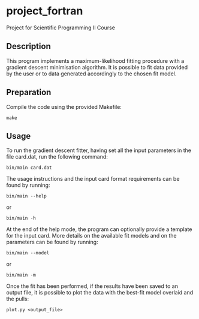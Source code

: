# project_fortran
Project for Scientific Programming II Course

## Description

This program implements a maximum-likelihood fitting procedure with a gradient descent minimisation algorithm. It is possible to fit data provided by the user or to data generated accordingly to the chosen fit model. 

## Preparation

Compile the code using the provided Makefile:

```
make
```

## Usage
To run the gradient descent fitter, having set all the input parameters in the file card.dat, run the following command:
```
bin/main card.dat
```
The usage instructions and the input card format requirements can be found by running:
```
bin/main --help
```
or 
```
bin/main -h
```
At the end of the help mode, the program can optionally provide a template for the input card. 
More details on the available fit models and on the parameters can be found by running:
```
bin/main --model
```
or 
```
bin/main -m
``` 
Once the fit has been performed, if the results have been saved to an output file, it is possible to plot the data with the best-fit model overlaid and the pulls:
```
plot.py <output_file>
```